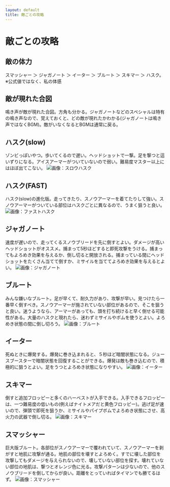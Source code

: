 ```yaml
---
layout: default
title: 敵ごとの攻略
---
```

# 敵ごとの攻略

## 敵の体力
スマッシャー ＞ ジャガノート ＞ イーター ＞ ブルート ＞ スキマー ＞ ハスク。 ※公式値ではなく、私の体感

## 敵が現れた合図
鳴き声が敵が現れた合図。方角も分かる。ジャガノートなどのスペシャルは特有の鳴き声なので、覚えておくと、どの敵が現れたかわかる(ジャガノートは鳴き声ではなくBGM)。敵がいなくなるとBGMは通常に戻る。

## ハスク(slow)
ゾンビっぽいやつ。歩いてくるので遅い。ヘッドショットで一撃。足を撃つと這いずりになる。アイスアーマーがついていないので弱い。難易度マスター以上にはほぼ出てこない。
![画像：スロウハスク](../images/ene_husk-slow.jpg)

## ハスク(FAST)
ハスク(slow)の進化版。走ってきたり、スノウアーマーを着てたりして強い。スノウアーマーがついている部位はハスクごとに異なるので、うまく狙うと良い。
![画像：ファストハスク](../images/ene_husk-fast.jpg)

## ジャガノート
速度が遅いので、走ってくるスノウブリードを先に倒すとよい。ダメージが高いヘッドショットがオススメ。捕まって5秒ほどすると即死攻撃をうける。捕まってもよろめき効果を与えるか、倒し切ると開放される。捕まっている間にヘッドショットをたくさん当てて倒すか、ミサイルを当ててよろめき効果を与えるとよい。
![画像：ジャガノート](../images/ene_jugg.jpg)

## ブルート
みんな嫌いなブルート。足が早くて、耐久力があり、攻撃が早い。見つけたら一番早く倒すべき。スノウアーマーが施されていない部位があるので、そこを狙うと良い。迷うようなら、アーマーがあっても、頭を打ち続けると早く倒せる可能性がある。大量のハスクと現れたら、迷わずミサイルやボムを使うとよい。よろめき状態の間に倒し切ろう。
![画像：ブルート](../images/ene_brute.jpg)

## イーター
死ぬときに爆発する。爆発に巻き込まれると、５秒ほど暗闇状態になる。ジュースブースターで暗闇状態を回復することができる。爆発は敵も巻き込むので、積極的に狙うとよい。足をうつとよろめき状態になりやすい。
![画像：イーター](../images/ene_eater.jpg)

## スキマー
倒すと追加フロッピーと多くのハーベストが入手できる。入手できるフロッピーは、一つ難易度の低いもの(例えばナイトメアだと黄色フロッピー)。逃げ足が速いので、弾頭で即死を狙うか、ミサイルやパイプボムでよろめき状態にさせ、高火力の武器で倒し切る。
![画像：スキマー](../images/ene_skimmer.jpg)

## スマッシャー
巨大版ブルート。各部位がスノウアーマーで覆われていて、スノウアーマーを剥がすと地肌に攻撃が通る。地肌の部位を壊すとよろめく。すでに壊した部位を攻撃してもダメージを与えられないので、壊していない部位を探す。壊れていない部位の地肌は、撃つとオレンジ色に光る。攻撃パターンは少ないので、他のスノウブリードを倒してからが良い。距離をとっていればタイマンでも勝てるはず。
![画像：スマッシャー](../images/ene_smasher.jpg)
